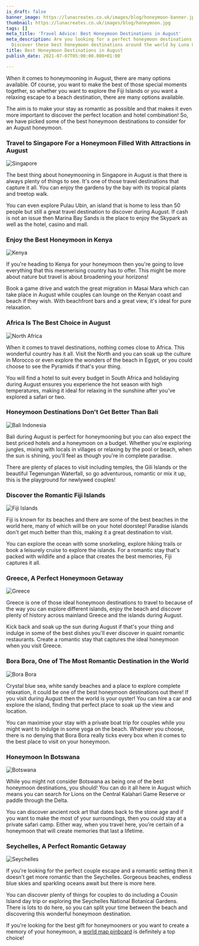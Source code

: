 ```yaml
---
is_draft: false
banner_image: https://lunacreates.co.uk/images/blog/honeymoon-banner.jpg
thumbnail: https://lunacreates.co.uk/images/blog/honeymoon.jpg
tags: []
meta_title: 'Travel Advice: Best Honeymoon Destinations in August'
meta_description: Are you looking for a perfect honeymoon destinations in August?
  Discover these best honeymoon destinations around the world by Luna Creates.
title: Best Honeymoon Destinations in August
publish_date: 2021-07-07T05:00:00.000+01:00

---
```

When it comes to honeymooning in August, there are many options available. Of course, you want to make the best of those special moments together, so whether you want to explore the Fiji Islands or you want a relaxing escape to a beach destination, there are many options available.

The aim is to make your stay as romantic as possible and that makes it even more important to discover the perfect location and hotel combination! So, we have picked some of the best honeymoon destinations to consider for an August honeymoon.

### Travel to Singapore For a Honeymoon Filled With Attractions in August

![Singapore](https://lunacreates.co.uk/images/blog/Singapore.jpg)

The best thing about honeymooning in Singapore in August is that there is always plenty of things to see. It's one of those travel destinations that capture it all. You can enjoy the gardens by the bay with its tropical plants and treetop walk.

You can even explore Pulau Ubin, an island that is home to less than 50 people but still a great travel destination to discover during August. If cash is not an issue then Marina Bay Sands is the place to enjoy the Skypark as well as the hotel, casino and mall.

### Enjoy the Best Honeymoon in Kenya

![Kenya](https://lunacreates.co.uk/images/blog/kenya.jpg)

If you're heading to Kenya for your honeymoon then you're going to love everything that this mesmerising country has to offer. This might be more about nature but travel is about broadening your horizons!

Book a game drive and watch the great migration in Masai Mara which can take place in August while couples can lounge on the Kenyan coast and beach if they wish. With beachfront bars and a great view, it's ideal for pure relaxation.

### Africa Is The Best Choice in August

![North Africa](https://lunacreates.co.uk/images/blog/north-africa.jpg)

When it comes to travel destinations, nothing comes close to Africa. This wonderful country has it all. Visit the North and you can soak up the culture in Morocco or even explore the wonders of the beach in Egypt, or you could choose to see the Pyramids if that's your thing.

You will find a hotel to suit every budget in South Africa and holidaying during August ensures you experience the hot season with high temperatures, making it ideal for relaxing in the sunshine after you've explored a safari or two.

### Honeymoon Destinations Don't Get Better Than Bali

![Bali Indonesia](https://lunacreates.co.uk/images/blog/bali-indonesia.jpg)

Bali during August is perfect for honeymooning but you can also expect the best priced hotels and a honeymoon on a budget. Whether you're exploring jungles, mixing with locals in villages or relaxing by the pool or beach, when the sun is shining, you'll feel as though you're in complete paradise.

There are plenty of places to visit including temples, the Gili Islands or the beautiful Tegenungan Waterfall, so go adventurous, romantic or mix it up, this is the playground for newlywed couples!

### Discover the Romantic Fiji Islands

![Fiji Islands](https://lunacreates.co.uk/images/blog/fiji-islands.jpg)

Fiji is known for its beaches and there are some of the best beaches in the world here, many of which will be on your hotel doorstep! Paradise islands don't get much better than this, making it a great destination to visit.

You can explore the ocean with some snorkeling, explore hiking trails or book a leisurely cruise to explore the islands. For a romantic stay that's packed with wildlife and a place that creates the best memories, Fiji captures it all.

### Greece, A Perfect Honeymoon Getaway

![Greece](https://lunacreates.co.uk/images/blog/greece.jpg)

Greece is one of those ideal honeymoon destinations to travel to because of the way you can explore different islands, enjoy the beach and discover plenty of history across mainland Greece and the islands during August.

Kick back and soak up the sun during August if that's your thing and indulge in some of the best dishes you'll ever discover in quaint romantic restaurants. Create a romantic stay that captures the ideal honeymoon when you visit Greece.

### Bora Bora, One of The Most Romantic Destination in the World

![Bora Bora](https://lunacreates.co.uk/images/blog/bora-bora.jpg)

Crystal blue sea, white sandy beaches and a place to explore complete relaxation,  it could be one of the best honeymoon destinations out there! If you visit during August then the world is your oyster! You can hire a car and explore the island, finding that perfect place to soak up the view and location.

You can maximise your stay with a private boat trip for couples while you might want to indulge in some yoga on the beach. Whatever you choose, there is no denying that Bora Bora really ticks every box when it comes to the best place to visit on your honeymoon.

### Honeymoon In Botswana

![Botswana](https://lunacreates.co.uk/images/blog/botswana.jpg)

While you might not consider Botswana as being one of the best honeymoon destinations, you should! You can do it all here in August which means you can search for Lions on the Central Kalahari Game Reserve or paddle through the Delta.

You can discover ancient rock art that dates back to the stone age and if you want to make the most of your surroundings, then you could stay at a private safari camp. Either way, when you travel here, you're certain of a honeymoon that will create memories that last a lifetime.

### Seychelles, A Perfect Romantic Getaway

![Seychelles](https://lunacreates.co.uk/images/blog/seychelles.jpg)

If you're looking for the perfect couple escape and a romantic setting then it doesn't get more romantic than the Seychelles. Gorgeous beaches, endless blue skies and sparkling oceans await but there is more here.

You can discover plenty of things for couples to do including a Cousin Island day trip or exploring the Seychelles National Botanical Gardens. There is lots to do here, so you can split your time between the beach and discovering this wonderful honeymoon destination.

If you're looking for the best gift for honeymooners or you want to create a memory of your honeymoon, a [world map pinboard](https://lunacreates.co.uk/) is definitely a top choice!